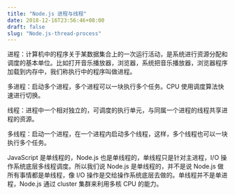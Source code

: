 ```yaml
---
title: "Node.js 进程与线程"
date: 2018-12-16T23:56:46+08:00
draft: false
slug: "Node.js-thread-process"
---
```


进程：计算机中的程序关于某数据集合上的一次运行活动，是系统进行资源分配和调度的基本单位。比如打开音乐播放器，浏览器，系统把音乐播放器，浏览器程序加载到内存中，我们称执行中的程序叫做进程。

多进程：启动多个进程，多个进程可以一块执行多个任务。CPU 使用调度算法快速进行切换。

线程：进程中一个相对独立的，可调度的执行单元，与同属一个进程的线程共享进程的资源。

多线程：启动一个进程，在一个进程内启动多个线程，这样，多个线程也可以一块执行多个任务。

JavaScript 是单线程的，Node.js 也是单线程的，单线程只是针对主进程，I/O 操作系统底层多线程调度。所以我们说 Node.js 是单线程的，并不是说 Node.js 做所有事情都是单线程，像 I/O 操作是交给操作系统底层去做的。单线程并不是单进程，Node.js 通过 cluster 集群来利用多核 CPU 的能力。